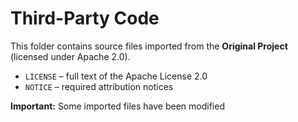 # Third-Party Code

This folder contains source files imported from the **Original Project**
(licensed under Apache 2.0).

* `LICENSE` – full text of the Apache License 2.0
* `NOTICE`  – required attribution notices

**Important:** Some imported files have been modified
